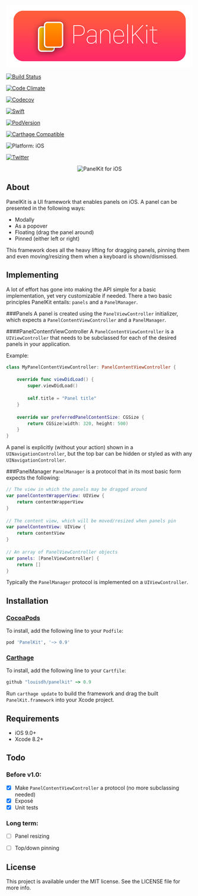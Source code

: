 <p align="center">
<img src="readme-resources/hero.png" style="max-height: 300px;" alt="PanelKit for iOS">
</p>

<p align="center">

<a href="https://travis-ci.org/louisdh/panelkit"><img src="https://travis-ci.org/louisdh/panelkit.svg?branch=master" style="max-height: 300px;" alt="Build Status"></a>

<a href="https://codeclimate.com/github/louisdh/panelkit"><img src="https://codeclimate.com/github/louisdh/panelkit/badges/gpa.svg" style="max-height: 300px;" alt="Code Climate"></a>

<a href="https://codecov.io/gh/louisdh/panelkit">
  <img src="https://codecov.io/gh/louisdh/panelkit/branch/master/graph/badge.svg" alt="Codecov"/></a>

</br>

<a href="https://developer.apple.com/swift/"><img src="https://img.shields.io/badge/Swift-3.0.2-orange.svg?style=flat" style="max-height: 300px;" alt="Swift"></a>

<a href="https://cocoapods.org/pods/PanelKit"><img src="https://img.shields.io/cocoapods/v/PanelKit.svg" style="max-height: 300px;" alt="PodVersion"></a>

<a href="https://github.com/Carthage/Carthage"><img src="https://img.shields.io/badge/Carthage-compatible-4BC51D.svg?style=flat" style="max-height: 300px;" alt="Carthage Compatible"></a>

<img src="https://img.shields.io/badge/platform-iOS-lightgrey.svg" style="max-height: 300px;" alt="Platform: iOS">

<a href="http://twitter.com/LouisDhauwe"><img src="https://img.shields.io/badge/Twitter-@LouisDhauwe-blue.svg?style=flat" style="max-height: 300px;" alt="Twitter"></a>

</p>

<p align="center">
<img src="readme-resources/example.gif" style="max-height: 4480px;" alt="PanelKit for iOS">
</p>

## About
PanelKit is a UI framework that enables panels on iOS. A panel can be presented in the following ways:

* Modally
* As a popover
* Floating (drag the panel around)
* Pinned (either left or right)


This framework does all the heavy lifting for dragging panels, pinning them and even moving/resizing them when a keyboard is shown/dismissed.


## Implementing
A lot of effort has gone into making the API simple for a basic implementation, yet very customizable if needed. There a two basic principles PanelKit entails: ```panels``` and a ```PanelManager```.

###Panels
A panel is created using the ```PanelViewController``` initializer, which expects a ```PanelContentViewController``` and a ```PanelManager```.

####PanelContentViewController
A ```PanelContentViewController``` is a ```UIViewController``` that needs to be subclassed for each of the desired panels in your application. 

Example:

```swift
class MyPanelContentViewController: PanelContentViewController {
    
    override func viewDidLoad() {
        super.viewDidLoad()
        
        self.title = "Panel title"	
    }
    
    override var preferredPanelContentSize: CGSize {
        return CGSize(width: 320, height: 500)
    }	
}
```  

A panel is explicitly (without your action) shown in a ```UINavigationController```, but the top bar can be hidden or styled as with any ```UINavigationController```.


###PanelManager
```PanelManager``` is a protocol that in its most basic form expects the following:

```swift
// The view in which the panels may be dragged around
var panelContentWrapperView: UIView {
    return contentWrapperView
}

// The content view, which will be moved/resized when panels pin
var panelContentView: UIView {
    return contentView
}

// An array of PanelViewController objects
var panels: [PanelViewController] {
    return []
}
``` 

Typically the ```PanelManager``` protocol is implemented on a ```UIViewController```.

## Installation

### [CocoaPods](http://cocoapods.org)

To install, add the following line to your ```Podfile```:

```ruby
pod 'PanelKit', '~> 0.9'
```

### [Carthage](https://github.com/Carthage/Carthage)
To install, add the following line to your ```Cartfile```:

```ruby
github "louisdh/panelkit" ~> 0.9
```
Run ```carthage update``` to build the framework and drag the built ```PanelKit.framework``` into your Xcode project.



## Requirements

* iOS 9.0+
* Xcode 8.2+

## Todo 
### Before v1.0:
- [x] Make ```PanelContentViewController``` a protocol (no more subclassing needed)
- [x] Exposé
- [x] Unit tests

### Long term:
- [ ] Panel resizing
- [ ] Top/down pinning


## License

This project is available under the MIT license. See the LICENSE file for more info.
